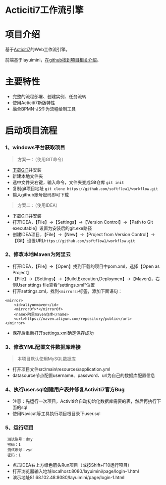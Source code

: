 Acticiti7工作流引擎
===============
# 项目介绍

基于[Acticiti7](https://github.com/Activiti/Activiti)的Web工作流引擎。

前端基于layuimini，[在github找到项目相关介绍](https://github.com/zhongshaofa/layuimini/releases)。

# 主要特性
* 完整的流程部署、创建实例、任务流转
* 使用Acticiti7新版特性
* 融合BPMN-JS作为流程绘制工具
 
# 启动项目流程

### 1、windows平台获取项目
 > 方案一：（使用GIT命令）

 * [下载GIT](https://git-scm.com/downloads)并安装
 * 新建本地文件夹
 * 选中文件夹右键，输入命令，文件夹变成Git仓库 `git init`
 * 复制git项目地址 `git clone https://github.com/softflow1/workflow.git`
 * 输入github账号密码即可下载


 > 方案二：（使用IDEA）

 * [下载GIT](https://git-scm.com/downloads)并安装
 * 打开IDEA，【File】->【Settings】->【Version Control】->【Path to Git executable】设置为安装后的git.exe路径
 * 创建IDEA项目，【File】->【New】->【Project from Version Control】->【Git】设置URL`https://github.com/softflow1/workflow.git`




### 2、修改本地Maven为阿里云
 * 打开IDEA，【File】->【Open】找到下载的项目中pom.xml，选择【Open as Project】
 * 【File】->【Settings】->【Build,Execution,Deploymen】->【Maven】，右侧User sttings file查看“settings.xml”位置
 * 打开settings.xml，找到`<mirrors>`标签，添加下面语句：
 
 ```
 <mirror>
     <id>aliyunmaven</id>
     <mirrorOf>*</mirrorOf>
     <name>阿里maven仓库</name>
     <url>https://maven.aliyun.com/repository/public</url>
 </mirror>
 ```
 * 保存后重新打开settings.xml确定保存成功

### 3、修改YML配置文件数据库连接
> 本项目默认使用MySQL数据库

 * 打开项目文件src\main\resources\application.yml
 * datasource节点配置username、password、url为自己的数据库配置信息

### 4、执行user.sql创建用户表并修复Activiti7官方Bug
 * 注意：先运行一次项目，Activiti会自动初始化数据库需要的表，然后再执行下面的sql
 * 使用Navicat等工具执行项目根目录下user.sql


### 5、运行项目
>
     测试账号：dmy
     密码：1
     测试账号：zyd
     密码：1

* 点击IDEA右上方绿色箭头Run项目（或按Shift+F10运行项目）
* 打开浏览器输入地址localhost:8080/layuimini/page/login-1.html
* 演示地址81.68.102.48:8080/layuimini/page/login-1.html

